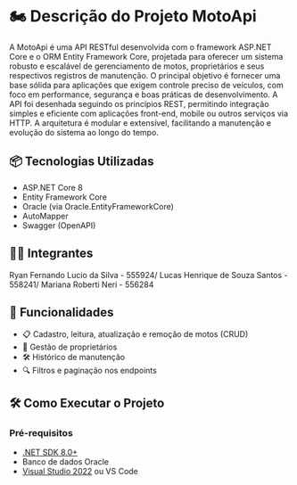 # 🏍️ Descrição do Projeto MotoApi

A MotoApi é uma API RESTful desenvolvida com o framework ASP.NET Core e o ORM Entity Framework Core, projetada para oferecer um sistema robusto e escalável de gerenciamento de motos, proprietários e seus respectivos registros de manutenção. O principal objetivo é fornecer uma base sólida para aplicações que exigem controle preciso de veículos, com foco em performance, segurança e boas práticas de desenvolvimento.
A API foi desenhada seguindo os princípios REST, permitindo integração simples e eficiente com aplicações front-end, mobile ou outros serviços via HTTP. A arquitetura é modular e extensível, facilitando a manutenção e evolução do sistema ao longo do tempo.

## 📦 Tecnologias Utilizadas

- ASP.NET Core 8
- Entity Framework Core
- Oracle (via Oracle.EntityFrameworkCore)
- AutoMapper
- Swagger (OpenAPI)

## 👨‍💻 Integrantes
 Ryan Fernando Lucio da Silva - 555924/
 Lucas Henrique de Souza Santos - 558241/
 Mariana Roberti Neri - 556284


## 🚀 Funcionalidades

- 📋 Cadastro, leitura, atualização e remoção de motos (CRUD)
- 👤 Gestão de proprietários
- 🛠️ Histórico de manutenção
- 🔍 Filtros e paginação nos endpoints


## 🛠️ Como Executar o Projeto

### Pré-requisitos

- [.NET SDK 8.0+](https://dotnet.microsoft.com/download)
- Banco de dados Oracle
- [Visual Studio 2022](https://visualstudio.microsoft.com/) ou VS Code
